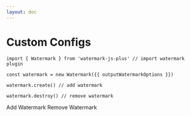 ```yaml
---
layout: doc
---
```


<el-backtop></el-backtop>

# Custom Configs

<script setup lang="ts">
import { reactive, getCurrentInstance, onMounted } from 'vue';
import { useData } from 'vitepress';
import WatermarkOptionsForm from '../../.vitepress/components/WatermarkOptionsForm.vue';
// import { cloneDeep } from 'lodash';
import cloneDeep from 'lodash/cloneDeep';
import { useAppStore } from '../../.vitepress/stores/app';

const appStore = useAppStore();

const { isDark } = useData();
const app = getCurrentInstance();
const initialWatermarkOptions = {
  width: 300,
  height: 300,
  rotate: 45
};

let outputWatermarkOptions = reactive(
  cloneDeep(initialWatermarkOptions)
)

onMounted(() => {
});

const handleAddWatermark = () => {
  appStore.createWatermark(outputWatermarkOptions)
};
const handleRemoveWatermark = () => {
  appStore.removeWatermark()
};
const handleChangeOptions = (options) => {
  Object.keys(outputWatermarkOptions).forEach(key => {
    delete outputWatermarkOptions[key]
  })
  outputWatermarkOptions = Object.assign(outputWatermarkOptions, options)
  appStore.changeWatermark(options);
};
</script>

<ClientOnly>
  <WatermarkOptionsForm
    :options="initialWatermarkOptions"
    @change="handleChangeOptions"
  />
</ClientOnly>

```js-vue
import { Watermark } from 'watermark-js-plus' // import watermark plugin

const watermark = new Watermark({{ outputWatermarkOptions }})

watermark.create() // add watermark

watermark.destroy() // remove watermark
```

<el-affix position="bottom" :offset="0">
  <el-space class="block-operation">
    <el-button round type="primary" @click="handleAddWatermark">Add Watermark</el-button>
    <el-button round type="danger" @click="handleRemoveWatermark">Remove Watermark</el-button>
  </el-space>
</el-affix>
